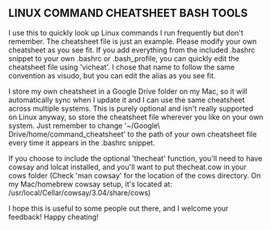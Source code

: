 LINUX COMMAND CHEATSHEET BASH TOOLS
---
I use this to quickly look up Linux commands I run frequently but don't remember.  The cheatsheet file is just an example.  Please modify your own cheatsheet as you see fit.  If you add everything from the included .bashrc snippet to your own .bashrc or .bash_profile, you can quickly edit the cheatsheet file using 'vicheat'.  I chose that name to follow the same convention as visudo, but you can edit the alias as you see fit.  

I store my own cheatsheet in a Google Drive folder on my Mac, so it will automatically sync when I update it and I can use the same cheatsheet across multiple systems.  This is purely optional and isn't really supported on Linux anyway, so store the cheatsheet file wherever you like on your own system.  Just remember to change '~/Google\ Drive/home/command_cheatsheet' to the path of your own cheatsheet file every time it appears in the .bashrc snippet.

If you choose to include the optional 'thecheat' function, you'll need to have cowsay and lolcat installed, and you'll want to put thecheat.cow in your cows folder (Check 'man cowsay' for the location of the cows directory.  On my Mac/homebrew cowsay setup, it's located at: /usr/local/Cellar/cowsay/3.04/share/cows)

I hope this is useful to some people out there, and I welcome your feedback!  Happy cheating!